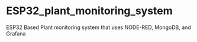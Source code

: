 # ESP32_plant_monitoring_system
ESP32 Based Plant monitoring system that uses NODE-RED, MongoDB, and Grafana
